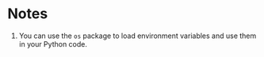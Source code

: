 # Notes
1. You can use the `os` package to load environment variables and use them in your Python code.
